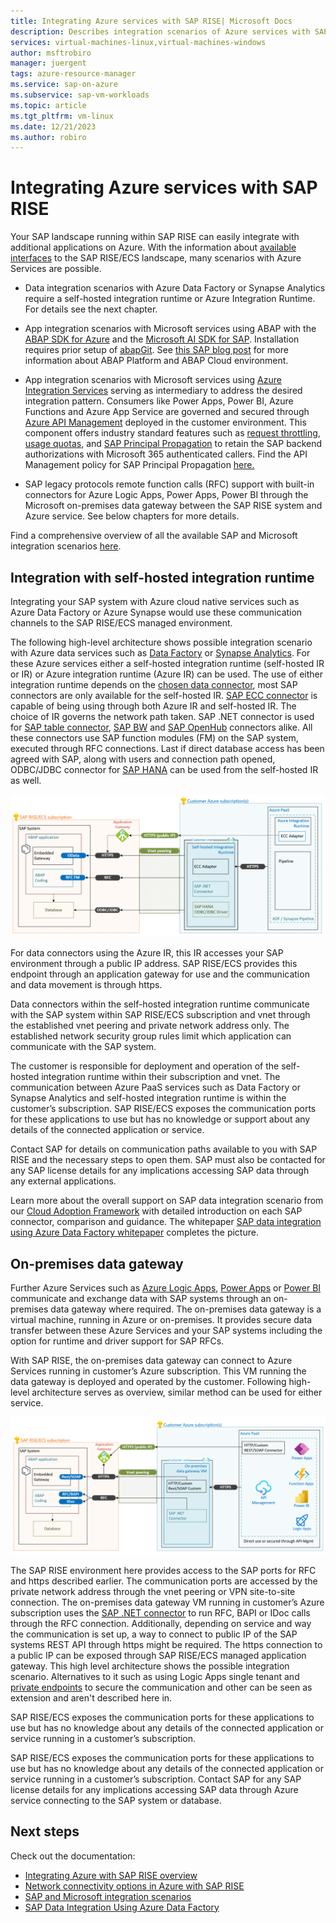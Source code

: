 ```yaml
---
title: Integrating Azure services with SAP RISE| Microsoft Docs
description: Describes integration scenarios of Azure services with SAP RISE managed workloads
services: virtual-machines-linux,virtual-machines-windows
author: msftrobiro
manager: juergent
tags: azure-resource-manager
ms.service: sap-on-azure
ms.subservice: sap-vm-workloads
ms.topic: article
ms.tgt_pltfrm: vm-linux
ms.date: 12/21/2023
ms.author: robiro
---
```


# Integrating Azure services with SAP RISE

Your SAP landscape running within SAP RISE can easily integrate with additional applications on Azure. With the information about [available interfaces](./rise-integration-network.md#network-communication-ports-with-sap-rise) to the SAP RISE/ECS landscape, many scenarios with Azure Services are possible.

- Data integration scenarios with Azure Data Factory or Synapse Analytics require a self-hosted integration runtime or Azure Integration Runtime. For details see the next chapter.

- App integration scenarios with Microsoft services using ABAP with the [ABAP SDK for Azure](https://github.com/microsoft/ABAP-SDK-for-Azure) and the [Microsoft AI SDK for SAP](https://github.com/microsoft/aisdkforsapabap). Installation requires prior setup of [abapGit](https://docs.abapgit.org/user-guide/getting-started/install.html). See [this SAP blog post](https://blogs.sap.com/2023/06/06/kick-start-your-sap-abap-platform-integration-journey-with-microsoft/) for more information about ABAP Platform and ABAP Cloud environment.

- App integration scenarios with Microsoft services using [Azure Integration Services](https://azure.microsoft.com/product-categories/integration/) serving as intermediary to address the desired integration pattern. Consumers like Power Apps, Power BI, Azure Functions and Azure App Service are governed and secured through [Azure API Management](/azure/api-management/api-management-key-concepts) deployed in the customer environment. This component offers industry standard features such as [request throttling](/azure/api-management/api-management-sample-flexible-throttling), [usage quotas](/azure/api-management/api-management-sample-flexible-throttling#quotas), and [SAP Principal Propagation](/azure/sap/workloads/expose-sap-odata-to-power-query) to retain the SAP backend authorizations with Microsoft 365 authenticated callers. Find the API Management policy for SAP Principal Propagation [here.](https://github.com/Azure/api-management-policy-snippets/blob/master/examples/Request%20OAuth2%20access%20token%20from%20SAP%20using%20AAD%20JWT%20token.xml)

- SAP legacy protocols remote function calls (RFC) support with built-in connectors for Azure Logic Apps, Power Apps, Power BI through the Microsoft on-premises data gateway between the SAP RISE system and Azure service. See below chapters for more details.

Find a comprehensive overview of all the available SAP and Microsoft integration scenarios [here](/azure/sap/workloads/integration-get-started).

## Integration with self-hosted integration runtime

Integrating your SAP system with Azure cloud native services such as Azure Data Factory or Azure Synapse would use these communication channels to the SAP RISE/ECS managed environment.

The following high-level architecture shows possible integration scenario with Azure data services such as [Data Factory](../../data-factory/index.yml) or [Synapse Analytics](../../synapse-analytics/index.yml). For these Azure services either a self-hosted integration runtime (self-hosted IR or IR) or Azure integration runtime (Azure IR) can be used. The use of either integration runtime depends on the [chosen data connector](../../data-factory/copy-activity-overview.md#supported-data-stores-and-formats), most SAP connectors are only available for the self-hosted IR. [SAP ECC connector](../../data-factory/connector-sap-ecc.md?tabs=data-factory) is capable of being using through both Azure IR and self-hosted IR. The choice of IR governs the network path taken. SAP .NET connector is used for [SAP table connector](../../data-factory/connector-sap-ecc.md?tabs=data-factory), [SAP BW](../../data-factory/connector-sap-business-warehouse.md?tabs=data-factory) and [SAP OpenHub](../../data-factory/connector-sap-business-warehouse-open-hub.md) connectors alike. All these connectors use SAP function modules (FM) on the SAP system, executed through RFC connections. Last if direct database access has been agreed with SAP, along with users and connection path opened, ODBC/JDBC connector for [SAP HANA](../../data-factory/connector-sap-hana.md?tabs=data-factory) can be used from the self-hosted IR as well.

[![SAP RISE/ECS accessed by Azure ADF or Synapse.](./media/sap-rise-integration/sap-rise-adf-synapse.png)](./media/sap-rise-integration/sap-rise-adf-synapse.png#lightbox)

For data connectors using the Azure IR, this IR accesses your SAP environment through a public IP address. SAP RISE/ECS provides this endpoint through an application gateway for use and the communication and data movement is through https.

Data connectors within the self-hosted integration runtime communicate with the SAP system within SAP RISE/ECS subscription and vnet through the established vnet peering and private network address only. The established network security group rules limit which application can communicate with the SAP system.

The customer is responsible for deployment and operation of the self-hosted integration runtime within their subscription and vnet. The communication between Azure PaaS services such as Data Factory or Synapse Analytics and self-hosted integration runtime is within the customer’s subscription. SAP RISE/ECS exposes the communication ports for these applications to use but has no knowledge or support about any details of the connected application or service.

Contact SAP for details on communication paths available to you with SAP RISE and the necessary steps to open them. SAP must also be contacted for any SAP license details for any implications accessing SAP data through any external applications.

Learn more about the overall support on SAP data integration scenario from our [Cloud Adoption Framework](/azure/cloud-adoption-framework/scenarios/sap/sap-lza-choose-azure-connectors) with detailed introduction on each SAP connector, comparison and guidance. The whitepaper [SAP data integration using Azure Data Factory whitepaper](https://github.com/Azure/Azure-DataFactory/blob/master/whitepaper/SAP%20Data%20Integration%20using%20Azure%20Data%20Factory.pdf) completes the picture.

## On-premises data gateway

Further Azure Services such as [Azure Logic Apps](../../logic-apps/logic-apps-using-sap-connector.md), [Power Apps](/connectors/saperp/) or [Power BI](/power-bi/connect-data/desktop-sap-bw-connector) communicate and exchange data with SAP systems through an on-premises data gateway where required. The on-premises data gateway is a virtual machine, running in Azure or on-premises. It provides secure data transfer between these Azure Services and your SAP systems including the option for runtime and driver support for SAP RFCs.

With SAP RISE, the on-premises data gateway can connect to Azure Services running in customer’s Azure subscription. This VM running the data gateway is deployed and operated by the customer. Following high-level architecture serves as overview, similar method can be used for either service.

[![SAP RISE/ECS accessed from Azure on-premises data gateway and connected Azure services.](./media/sap-rise-integration/sap-rise-on-premises-data-gateway.png)](./media/sap-rise-integration/sap-rise-on-premises-data-gateway.png#lightbox)


The SAP RISE environment here provides access to the SAP ports for RFC and https described earlier. The communication ports are accessed by the private network address through the vnet peering or VPN site-to-site connection. The on-premises data gateway VM running in customer’s Azure subscription uses the [SAP .NET connector](https://support.sap.com/en/product/connectors/msnet.html) to run RFC, BAPI or IDoc calls through the RFC connection. Additionally, depending on service and way the communication is set up, a way to connect to public IP of the SAP systems REST API through https might be required. The https connection to a public IP can be exposed through SAP RISE/ECS managed application gateway. This high level architecture shows the possible integration scenario. Alternatives to it such as using Logic Apps single tenant and [private endpoints](../../logic-apps/secure-single-tenant-workflow-virtual-network-private-endpoint.md) to secure the communication and other can be seen as extension and aren't described here in.

SAP RISE/ECS exposes the communication ports for these applications to use but has no knowledge about any details of the connected application or service running in a customer’s subscription.

SAP RISE/ECS exposes the communication ports for these applications to use but has no knowledge about any details of the connected application or service running in a customer’s subscription. Contact SAP for any SAP license details for any implications accessing SAP data through Azure service connecting to the SAP system or database.

## Next steps
Check out the documentation:

- [Integrating Azure with SAP RISE overview](./rise-integration.md)
- [Network connectivity options in Azure with SAP RISE](./rise-integration-network.md)
- [SAP and Microsoft integration scenarios](./integration-get-started.md)
- [SAP Data Integration Using Azure Data Factory](https://github.com/Azure/Azure-DataFactory/blob/main/whitepaper/SAP%20Data%20Integration%20using%20Azure%20Data%20Factory.pdf)
